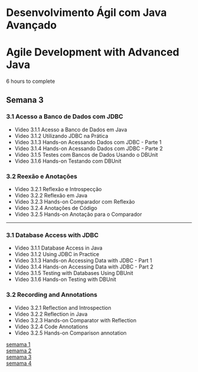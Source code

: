 # Desenvolvimento Ágil com Java Avançado
# Agile Development with Advanced Java

6 hours to complete
## Semana 3 
### 3.1 Acesso a Banco de Dados com JDBC
* Video 3.1.1 Acesso a Banco de Dados em Java
* Video 3.1.2 Utilizando JDBC na Prática
* Video 3.1.3 Hands-on Acessando Dados com JDBC - Parte 1
* Video 3.1.4 Hands-on Acessando Dados com JDBC - Parte 2
* Video 3.1.5 Testes com Bancos de Dados Usando o DBUnit
* Video 3.1.6 Hands-on Testando com DBUnit

### 3.2 Reexão e Anotações
* Video 3.2.1 Reflexão e Introspecção
* Video 3.2.2 Reflexão em Java
* Video 3.2.3 Hands-on Comparador com Reflexão
* Video 3.2.4 Anotações de Código
* Video 3.2.5 Hands-on Anotação para o Comparador

<hr>

### 3.1 Database Access with JDBC
* Video 3.1.1 Database Access in Java
* Video 3.1.2 Using JDBC in Practice
* Video 3.1.3 Hands-on Accessing Data with JDBC - Part 1
* Video 3.1.4 Hands-on Accessing Data with JDBC - Part 2
* Video 3.1.5 Testing with Databases Using DBUnit
* Video 3.1.6 Hands-on Testing with DBUnit

### 3.2 Recording and Annotations
* Video 3.2.1 Reflection and Introspection
* Video 3.2.2 Reflection in Java
* Video 3.2.3 Hands-on Comparator with Reflection
* Video 3.2.4 Code Annotations
* Video 3.2.5 Hands-on Comparison annotation

[semama 1](./semana1.md)<br>
[semama 2](./semana2.md)<br>
[semama 3](./semana3.md)<br>
[semama 4](./semana4.md)<br>